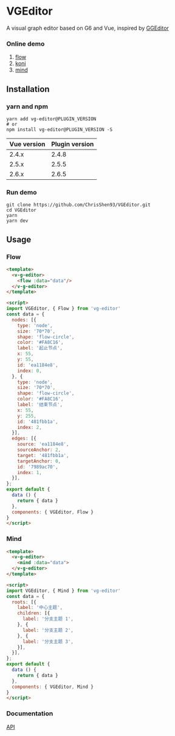 # VGEditor

A visual graph editor based on G6 and Vue, inspired by [GGEditor](https://github.com/alibaba/GGEditor)

### Online demo

1. [flow](https://chrisshen93.github.io/VGEditor/demo/build/#/flow)
2. [koni](https://chrisshen93.github.io/VGEditor/demo/build/#/koni)
3. [mind](https://chrisshen93.github.io/VGEditor/demo/build/#/mind)

## Installation

### yarn and npm

```shell
yarn add vg-editor@PLUGIN_VERSION
# or
npm install vg-editor@PLUGIN_VERSION -S
```

|Vue version|Plugin version|
|---|---|
|2.4.x|2.4.8|
|2.5.x|2.5.5|
|2.6.x|2.6.5|

### Run demo

```shell
git clone https://github.com/ChrisShen93/VGEditor.git
cd VGEditor
yarn
yarn dev
```

## Usage

### Flow

```html
<template>
  <v-g-editor>
    <flow :data="data"/>
  </v-g-editor>
</template>

<script>
import VGEditor, { Flow } from 'vg-editor'
const data = {
  nodes: [{
    type: 'node',
    size: '70*70',
    shape: 'flow-circle',
    color: '#FA8C16',
    label: '起止节点',
    x: 55,
    y: 55,
    id: 'ea1184e8',
    index: 0,
  }, {
    type: 'node',
    size: '70*70',
    shape: 'flow-circle',
    color: '#FA8C16',
    label: '结束节点',
    x: 55,
    y: 255,
    id: '481fbb1a',
    index: 2,
  }],
  edges: [{
    source: 'ea1184e8',
    sourceAnchor: 2,
    target: '481fbb1a',
    targetAnchor: 0,
    id: '7989ac70',
    index: 1,
  }],
};
export default {
  data () {
    return { data }
  },
  components: { VGEditor, Flow }
}
</script>
```

### Mind

```html
<template>
  <v-g-editor>
    <mind :data="data">
  </v-g-editor>
</template>

<script>
import VGEditor, { Mind } from 'vg-editor'
const data = {
  roots: [{
    label: '中心主题',
    children: [{
      label: '分支主题 1',
    }, {
      label: '分支主题 2',
    }, {
      label: '分支主题 3',
    }],
  }],
};
export default {
  data () {
    return { data }
  },
  components: { VGEditor, Mind }
}
</script>
```

### Documentation

[API](https://chrisshen93.github.io/VGEditor/docs/)
